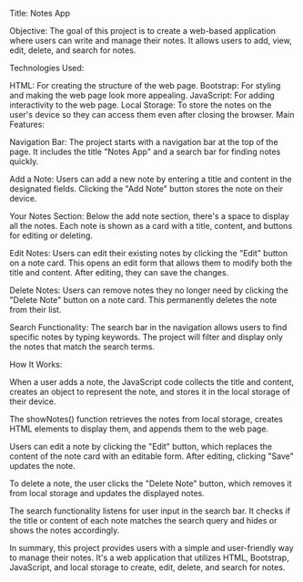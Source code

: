 Title: Notes App

Objective: The goal of this project is to create a web-based application where users can write and manage their notes. It allows users to add, view, edit, delete, and search for notes.

Technologies Used:

HTML: For creating the structure of the web page.
Bootstrap: For styling and making the web page look more appealing.
JavaScript: For adding interactivity to the web page.
Local Storage: To store the notes on the user's device so they can access them even after closing the browser.
Main Features:

Navigation Bar: The project starts with a navigation bar at the top of the page. It includes the title "Notes App" and a search bar for finding notes quickly.

Add a Note: Users can add a new note by entering a title and content in the designated fields. Clicking the "Add Note" button stores the note on their device.

Your Notes Section: Below the add note section, there's a space to display all the notes. Each note is shown as a card with a title, content, and buttons for editing or deleting.

Edit Notes: Users can edit their existing notes by clicking the "Edit" button on a note card. This opens an edit form that allows them to modify both the title and content. After editing, they can save the changes.

Delete Notes: Users can remove notes they no longer need by clicking the "Delete Note" button on a note card. This permanently deletes the note from their list.

Search Functionality: The search bar in the navigation allows users to find specific notes by typing keywords. The project will filter and display only the notes that match the search terms.

How It Works:

When a user adds a note, the JavaScript code collects the title and content, creates an object to represent the note, and stores it in the local storage of their device.

The showNotes() function retrieves the notes from local storage, creates HTML elements to display them, and appends them to the web page.

Users can edit a note by clicking the "Edit" button, which replaces the content of the note card with an editable form. After editing, clicking "Save" updates the note.

To delete a note, the user clicks the "Delete Note" button, which removes it from local storage and updates the displayed notes.

The search functionality listens for user input in the search bar. It checks if the title or content of each note matches the search query and hides or shows the notes accordingly.

In summary, this project provides users with a simple and user-friendly way to manage their notes. It's a web application that utilizes HTML, Bootstrap, JavaScript, and local storage to create, edit, delete, and search for notes.

